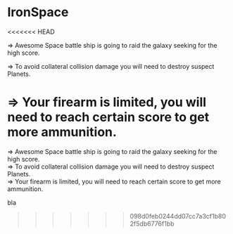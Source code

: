 # IronSpace<br/>
<<<<<<< HEAD

=> Awesome Space battle ship is going to raid the galaxy seeking for the high score.<br/>

=> To avoid collateral collision damage you will need to destroy suspect Planets.<br/>

=> Your firearm is limited, you will need to reach certain score to get more ammunition.<br/>
=======
=> Awesome Space battle ship is going to raid the galaxy seeking for the high score.<br/>
=> To avoid collateral collision damage you will need to destroy suspect Planets.<br/>
=> Your firearm is limited, you will need to reach certain score to get more ammunition.<br/>

bla
>>>>>>> 098d0feb0244dd07cc7a3cf1b802f5db6776f1bb
